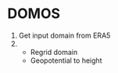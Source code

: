 
# DOMOS

1. Get input domain from ERA5 [](https://cds.climate.copernicus.eu/cdsapp#!/dataset/reanalysis-era5-pressure-levels-monthly-means?tab=overview)
2. - Regrid domain
   - Geopotential to height


